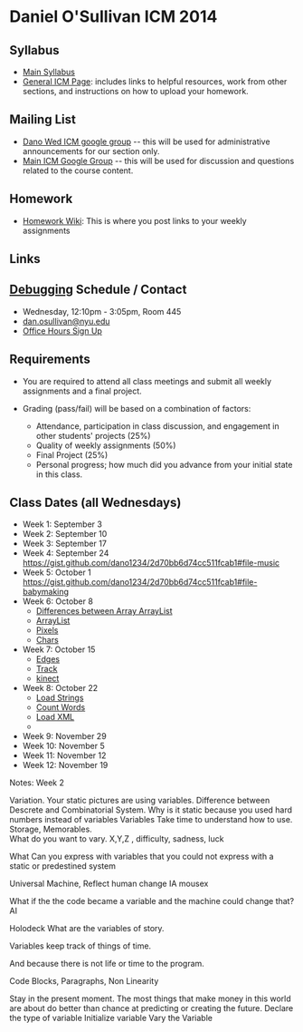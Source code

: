 Daniel O'Sullivan ICM 2014
========================================

Syllabus
--------
- [Main Syllabus](https://github.com/ITPNYU/ICM-2014/blob/master/Syllabus-2014-All.md)
- [General ICM Page](https://github.com/ITPNYU/ICM-2014/blob/master/README.md): includes links to helpful resources, work from other sections, and instructions on how to upload your homework.

Mailing List
------------
- [Dano Wed ICM google group](https://groups.google.com/a/nyu.edu/d/forum/dano-wed-icm-f14-group) -- this will be used for administrative announcements for our section only.
- [Main ICM Google Group](https://groups.google.com/a/itp.nyu.edu/group/icm) -- this will be used for discussion and questions related to the course content.

Homework
--------
- [Homework Wiki](https://github.com/ITPNYU/ICM-2014/wiki/Homework-Dano-Wednesday): This is where you post links to your weekly assignments

Links
--------
[Debugging]( https://vimeo.com/channels/debugging)
Schedule / Contact
------------------
- Wednesday, 12:10pm - 3:05pm, Room 445
- dan.osullivan@nyu.edu
- [Office Hours Sign Up](https://www.google.com/calendar/selfsched?sstoken=UVBlTFZhOVNCTmF0fGRlZmF1bHR8MmU2NTM4NjJmOTJiNTUwM2M0YTBmMzcyZDM4NjRkNmQ)

Requirements
------------
- You are required to attend all class meetings and submit all weekly assignments and a final project.

- Grading (pass/fail) will be based on a combination of factors:
    - Attendance, participation in class discussion, and engagement in other students' projects (25%)
    - Quality of weekly assignments (50%) 
    - Final Project (25%)
    - Personal progress; how much did you advance from your initial state in this class.

Class Dates (all Wednesdays)
-----------
- Week 1: September 3
- Week 2: September 10
- Week 3: September 17
- Week 4: September 24 https://gist.github.com/dano1234/2d70bb6d74cc511fcab1#file-music
- Week 5: October 1 https://gist.github.com/dano1234/2d70bb6d74cc511fcab1#file-babymaking
- Week 6: October 8 
    - [Differences between Array ArrayList](https://gist.github.com/dano1234/ac97879f37f290720b1d)
   - [ArrayList](https://gist.github.com/dano1234/5a2bbf7c12393232b0cc#file-babymakerarraylist)
   - [Pixels](https://gist.github.com/dano1234/2e8a152408e9b96fc20c#file-backgroundcolor)     
   - [Chars](https://gist.github.com/dano1234/348f3f5ddbef1eee9312#file-randomletters)
- Week 7: October 15
   - [Edges](https://gist.github.com/dano1234/17b99ca5a48ce4d3b86d)
   - [Track](https://gist.github.com/dano1234/25c99945395ef53a66e2)
   - [kinect](https://gist.github.com/dano1234/5d14835b27743f2ae108)
- Week 8: October 22
    - [Load Strings](https://github.com/shiffman/LearningProcessing/tree/master/chp18_data/exercise_18_06_loadStrings)
    - [Count Words](https://github.com/shiffman/LearningProcessing/blob/master/chp18_data/example_18_05_concordance/example_18_05_concordance.pde)
   - [Load XML](https://gist.github.com/dano1234/b1063238b43dc3e5ec60)
   - 
- Week 9: November 29 
- Week 10: November 5
- Week 11: November 12
- Week 12: November 19


Notes: Week 2

Variation.
Your static pictures are using variables.
Difference between Descrete and Combinatorial System.
Why is it static because you used hard numbers instead of variables
Variables Take time to understand how to use.  Storage, Memorables.  
What do you want to vary.  X,Y,Z ,  difficulty, sadness, luck

What Can you express with variables that you could not express with a static or predestined system

Universal Machine,  Reflect human change IA  mousex

What if the the code became a variable and the machine could change that?  AI

Holodeck What are the variables of story.

Variables keep track of things of time. 

And because there is not life or time to the program.

Code Blocks, Paragraphs,  Non Linearity

Stay in the present moment.
The most things that make money in this world are about do better than chance at predicting or creating the future.
Declare the type of variable
Initialize variable
Vary the Variable

